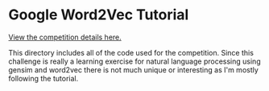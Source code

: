 Google Word2Vec Tutorial
======

<a href="http://www.kaggle.com/c/word2vec-nlp-tutorial">View the competition details here.</a><br/>

This directory includes all of the code used for the competition.  Since this challenge is really a learning exercise for natural language processing using gensim and word2vec there is not much unique or interesting as I'm mostly following the tutorial.